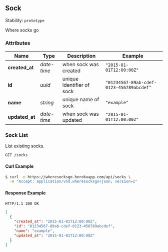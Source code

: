 ## <a name="resource-sock">Sock</a>

Stability: `prototype`

Where socks go

### Attributes

| Name | Type | Description | Example |
| ------- | ------- | ------- | ------- |
| **created_at** | *date-time* | when sock was created | `"2015-01-01T12:00:00Z"` |
| **id** | *uuid* | unique identifier of sock | `"01234567-89ab-cdef-0123-456789abcdef"` |
| **name** | *string* | unique name of sock | `"example"` |
| **updated_at** | *date-time* | when sock was updated | `"2015-01-01T12:00:00Z"` |

### Sock List

List existing socks.

```
GET /socks
```


#### Curl Example

```bash
$ curl -n https://wheresocksgo.herokuapp.com/api/socks \
  -H "Accept: application/vnd.wheresocksgo+json; version=1"
```


#### Response Example

```
HTTP/1.1 200 OK
```

```json
[
  {
    "created_at": "2015-01-01T12:00:00Z",
    "id": "01234567-89ab-cdef-0123-456789abcdef",
    "name": "example",
    "updated_at": "2015-01-01T12:00:00Z"
  }
]
```


